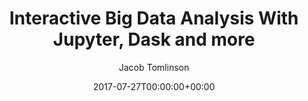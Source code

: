 ---
title: "Interactive Big Data Analysis With Jupyter, Dask and more"
date: 2017-07-27T00:00:00+00:00
draft: false
author: "Jacob Tomlinson"
event:
  name: JASMIN Conference
  link: https://www.ceda.ac.uk/events/jasmin-conference-2017/
  type: Talk
  location: Harwell Campus, UK
abstract: false
---